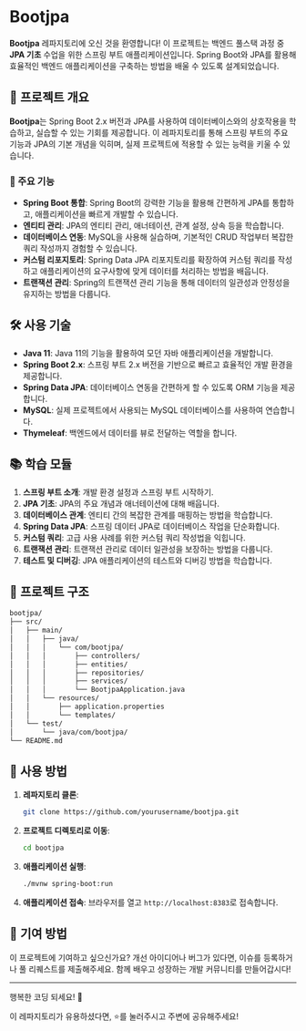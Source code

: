 # Bootjpa

**Bootjpa** 레파지토리에 오신 것을 환영합니다! 이 프로젝트는 백엔드 풀스택 과정 중 **JPA 기초** 수업을 위한 스프링 부트 애플리케이션입니다. Spring Boot와 JPA를 활용해 효율적인 백엔드 애플리케이션을 구축하는 방법을 배울 수 있도록 설계되었습니다.

## 🚀 프로젝트 개요

**Bootjpa**는 Spring Boot 2.x 버전과 JPA를 사용하여 데이터베이스와의 상호작용을 학습하고, 실습할 수 있는 기회를 제공합니다. 이 레파지토리를 통해 스프링 부트의 주요 기능과 JPA의 기본 개념을 익히며, 실제 프로젝트에 적용할 수 있는 능력을 키울 수 있습니다.

### 🌟 주요 기능

- **Spring Boot 통합**: Spring Boot의 강력한 기능을 활용해 간편하게 JPA를 통합하고, 애플리케이션을 빠르게 개발할 수 있습니다.
- **엔티티 관리**: JPA의 엔티티 관리, 애너테이션, 관계 설정, 상속 등을 학습합니다.
- **데이터베이스 연동**: MySQL을 사용해 실습하며, 기본적인 CRUD 작업부터 복잡한 쿼리 작성까지 경험할 수 있습니다.
- **커스텀 리포지토리**: Spring Data JPA 리포지토리를 확장하여 커스텀 쿼리를 작성하고 애플리케이션의 요구사항에 맞게 데이터를 처리하는 방법을 배웁니다.
- **트랜잭션 관리**: Spring의 트랜잭션 관리 기능을 통해 데이터의 일관성과 안정성을 유지하는 방법을 다룹니다.

## 🛠️ 사용 기술

- **Java 11**: Java 11의 기능을 활용하여 모던 자바 애플리케이션을 개발합니다.
- **Spring Boot 2.x**: 스프링 부트 2.x 버전을 기반으로 빠르고 효율적인 개발 환경을 제공합니다.
- **Spring Data JPA**: 데이터베이스 연동을 간편하게 할 수 있도록 ORM 기능을 제공합니다.
- **MySQL**: 실제 프로젝트에서 사용되는 MySQL 데이터베이스를 사용하여 연습합니다.
- **Thymeleaf**: 백엔드에서 데이터를 뷰로 전달하는 역할을 합니다.

## 📚 학습 모듈

1. **스프링 부트 소개**: 개발 환경 설정과 스프링 부트 시작하기.
2. **JPA 기초**: JPA의 주요 개념과 애너테이션에 대해 배웁니다.
3. **데이터베이스 관계**: 엔티티 간의 복잡한 관계를 매핑하는 방법을 학습합니다.
4. **Spring Data JPA**: 스프링 데이터 JPA로 데이터베이스 작업을 단순화합니다.
5. **커스텀 쿼리**: 고급 사용 사례를 위한 커스텀 쿼리 작성법을 익힙니다.
6. **트랜잭션 관리**: 트랜잭션 관리로 데이터 일관성을 보장하는 방법을 다룹니다.
7. **테스트 및 디버깅**: JPA 애플리케이션의 테스트와 디버깅 방법을 학습합니다.

## 📂 프로젝트 구조

```bash
bootjpa/
├── src/
│   ├── main/
│   │   ├── java/
│   │   │   └── com/bootjpa/
│   │   │       ├── controllers/
│   │   │       ├── entities/
│   │   │       ├── repositories/
│   │   │       ├── services/
│   │   │       └── BootjpaApplication.java
│   │   └── resources/
│   │       ├── application.properties
│   │       └── templates/
│   └── test/
│       └── java/com/bootjpa/
└── README.md
```

## 📝 사용 방법

1. **레파지토리 클론**:
    ```bash
    git clone https://github.com/yourusername/bootjpa.git
    ```
2. **프로젝트 디렉토리로 이동**:
    ```bash
    cd bootjpa
    ```
3. **애플리케이션 실행**:
    ```bash
    ./mvnw spring-boot:run
    ```
4. **애플리케이션 접속**:
   브라우저를 열고 `http://localhost:8383`로 접속합니다.

## 🤝 기여 방법

이 프로젝트에 기여하고 싶으신가요? 개선 아이디어나 버그가 있다면, 이슈를 등록하거나 풀 리퀘스트를 제출해주세요. 함께 배우고 성장하는 개발 커뮤니티를 만들어갑시다!

---

행복한 코딩 되세요! 🎉

이 레파지토리가 유용하셨다면, ⭐를 눌러주시고 주변에 공유해주세요!
